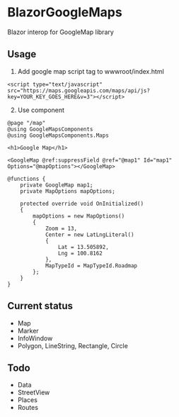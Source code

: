 # BlazorGoogleMaps
Blazor interop for GoogleMap library

## Usage
1. Add google map script tag to wwwroot/index.html
```
<script type="text/javascript" src="https://maps.googleapis.com/maps/api/js?key=YOUR_KEY_GOES_HERE&v=3"></script>
```

2. Use component 
```
@page "/map"
@using GoogleMapsComponents
@using GoogleMapsComponents.Maps

<h1>Google Map</h1>

<GoogleMap @ref:suppressField @ref="@map1" Id="map1" Options="@mapOptions"></GoogleMap>

@functions {
	private GoogleMap map1;
	private MapOptions mapOptions;	

	protected override void OnInitialized()
	{
		mapOptions = new MapOptions()
		{
			Zoom = 13,
			Center = new LatLngLiteral()
			{
				Lat = 13.505892,
				Lng = 100.8162
			},
			MapTypeId = MapTypeId.Roadmap
		};
	}		
}

```
## Current status
* Map
* Marker
* InfoWindow
* Polygon, LineString, Rectangle, Circle

## Todo
* Data 
* StreetView
* Places
* Routes
